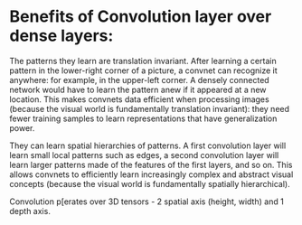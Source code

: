 Benefits of Convolution layer over dense layers:
================================================
The patterns they learn are translation invariant.
  After learning a certain pattern in the lower-right corner of a picture, a convnet can recognize it anywhere: for example, in the upper-left corner. A densely connected network would have to learn the pattern anew if it appeared at a new location. This makes convnets data efficient when processing images (because the visual world is fundamentally translation invariant): they need fewer training samples to learn representations that have generalization power.

They can learn spatial hierarchies of patterns.
  A first convolution layer will learn small local patterns such as edges, a second convolution layer will learn larger patterns made of the features of the first layers, and so on. This allows convnets to efficiently learn increasingly complex and abstract visual concepts (because the visual world is fundamentally spatially hierarchical).

Convolution p[erates over 3D tensors - 2 spatial axis (height, width) and 1 depth axis.
